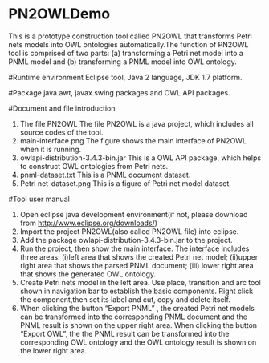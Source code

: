 # PN2OWLDemo
This is a prototype construction tool called PN2OWL that transforms Petri nets models into OWL ontologies automatically.The function of PN2OWL tool is comprised of two parts: (a) transforming a Petri net model into a PNML model and (b) transforming a PNML model into OWL ontology.

#Runtime environment
Eclipse tool, Java 2 language, JDK 1.7 platform.

#Package
java.awt, javax.swing packages and OWL API packages.

#Document and file introduction
1. The file PN2OWL
  The file PN2OWL is a java project, which includes all source codes of the tool.
2. main-interface.png
   The figure shows the main interface of PN2OWL when it is running.
3. owlapi-distribution-3.4.3-bin.jar
   This is a OWL API package, which helps to construct OWL ontologies from Petri nets.
4. pnml-dataset.txt
   This is a PNML document dataset.
5. Petri net-dataset.png
   This is a figure of Petri net model dataset.

#Tool user manual
1. Open eclipse java development environment(if not, please download from http://www.eclipse.org/downloads/)
2. Import the project PN2OWL(also called PN2OWL file) into eclipse.
3. Add the package owlapi-distribution-3.4.3-bin.jar to the project.
4. Run the project, then show the main interface. The interface includes three areas: (i)left area that shows the created Petri net model; (ii)upper right area that shows the parsed PNML document; (iii) lower right area that shows the generated OWL ontology.
5. Create Petri nets model in the left area. Use place, transition and arc tool shown in navigation bar to establish the basic components. Right click the component,then set its label and cut, copy and delete itself.
6. When clicking the button “Export PNML” , the created Petri net models can be transformed into the corresponding PNML document and the PNML result is shown on the upper right area. 
  When clicking the button “Export OWL”, the the PNML result can be transformed into the corresponding OWL ontology and the OWL ontology result is shown on the lower right area.



